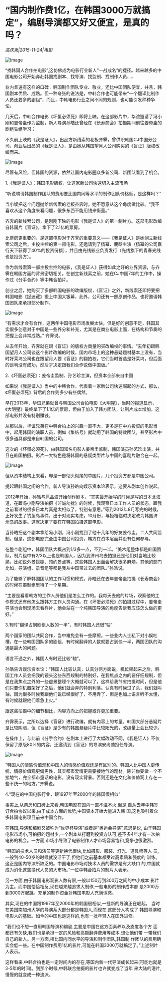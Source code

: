 # “国内制作费1亿，在韩国3000万就搞定”，编剧导演都又好又便宜，是真的吗？

*高庆秀|2015-11-24|电影*

![Image](http://static.ylzbl.com/uploads/ueditor/php/upload/image/20171018/1508331823524397.jpeg)

“找韩国人合作拍电影”,这仿佛成为电影行业新人“一战成名”的捷径。越来越多的中国电影公司开始奔赴韩国找剧本、找导演、找监制、找制作人员......

业内普遍有这样的口碑：韩国制作团队专业、敬业，还比中国团队便宜，并且，韩国剧本优质、成熟。但一种夸张的说法是，中韩合作也可能带来“一个翻译比制作人员还要多的剧组”，而且，中韩电影行业之间不同的规则，也可能引发种种争论。

几天后，中韩合作电影《坏蛋必须死》即将上映。在这部影片中，华谊邀请了冯小刚和姜帝圭作为监制，新人导演孙皓还曾经在《长寿商会》拍摄期间前往姜帝圭的剧组驻组学习；

不久前上映的《我是证人》，出品方新线索的老板齐霁，曾供职韩国CJ中国分公司，创业后出品的《我是证人》，是由她从韩国望月人公司购买的《盲证》版权改编而来。

![Image](http://si1.go2yd.com/get-image/0HaEuye3rCS)

尽管有风险，但韩国的资源，依然让国内电影圈众多新公司、新团队看到了机会。

1.《我是证人》：韩国电影版权，让这家新公司快速切入主流市场

“听说聘请韩国制作团队的费用要比国内同等水平的制作团队价格低，是这样吗？”

当小娱把这个问题抛给新线索的老板齐霁时，她不愿意从这个角度做比较。“我不喜欢从这个角度来看问题，很多东西不能用钱来衡量。”

齐霁的新线索公司，是刚刚下映的电影《我是证人》的第一制片方。这部电影改编自韩国片《盲证》，拿下了2.1亿的票房。

比票房更重要的，是这部电影对于齐霁的重要意义——《我是证人》是她创立新线索公司之后，主投主控的第一部电影，还邀请到了杨幂、鹿晗主演（杨幂的公司嘉行天下获得了40%的投资份额），并且由光线影业负责发行（光线旗下的青春光线也是投资方）。

作为新线索第一部主投主控的电影，《我是证人》获得如此之好的业界资源，与齐霁在韩国方面的背景密切相关。在创立新线索之前，她在CJ中国7年的工作中，操作过《分手合约》等中韩合拍片。

创业之后，她购买了多部韩国电影的改编版权，《盲证》之外，新线索还即将要把韩国电影《捉迷藏》搬上中国大银幕，此外，公司还有一部原创作品，也将邀请韩国团队来承担部分制作。

![Image](http://si1.go2yd.com/get-image/0HaEuvpFZdg)

“有需求才会有合作，这两年中国电影市场发展太快，但是好的创意不足，韩国其实很多创意对于中国是一些养分和补充，尤其是在商业电影上面，在结构和节奏的把握上会非常成熟。” 齐霁说。

从去年开始，齐霁就在跟《盲证》的版权方商量购买改编权的事情。“去年初跟韩国望月人公司谈这个影片改编的时候，国内市场上的这种悬疑题材基本上没有，当时好莱坞公司也在跟望月人要《盲证》的翻拍权，它们当时首选是好莱坞，但后面的谈判没有成功，然后才决定跟我们合作说做中国版。”

2.《坏蛋必须死》：姜帝圭监制、孙艺珍主演，但资本全部来自中国

如果说《我是证人》当中的中韩合作，代表着一家新公司快速崛起的方式，那么，《坏蛋必须死》背后的合作则多少有些偶然。

早在2013年，华谊兄弟就曾与韩国公司合拍电影《大明猩》，当时的报道显示，《大明猩》最终拿下了1.1亿的票房，但由于加入了韩方团队，让制片成本增加，这部电影并没有特别赚钱。

从那以后，华谊兄弟在中韩合拍上的兴趣一直不大，更多是在中方投资的电影当中，起用韩国的演职人员，例如《集结号》就动用了韩国的特效团队，甚至影片中很多道具都是来自韩国的公司。

这次的《坏蛋必须死》，由韩国知名电影人姜帝圭监制，韩国演员孙艺珍出演，并且在韩国拍摄。影片一大特色是将韩国的悬疑类型片与中国的喜剧片融合在一起。

![Image](http://si1.go2yd.com/get-image/0HaEut3Nv28)

但从资本结构上来看，却是一部彻头彻尾的中国片，几个投资方都是中国公司。

提起跟韩国之间的合作，新人导演孙皓向娱乐资本论表示，这要从剧本创作说起。

2012年开始，孙皓与扈晶波开始创作剧本，“其实最开始写的时候是写的日本北海道，在跟冯小刚导演拍摄《非诚勿扰》的时候，我观察日本工作人员的状态，跟我之前看过的很多日本片真是太相似了，特别有意思。”等到2012年8月写完的时候，正好发生了钓鱼岛事件，出于对现实考虑，10月份，与搭档临时决定改为韩国济州岛的故事。这就决定了要在在韩国拍摄这部电影。

当孙皓把这个剧本拿给冯小刚，冯小刚找到了他十几年的好友姜帝圭，二人共同监制。但是，这部电影完全由中国公司投资，韩方在资本层面并没有任何参与。

在整个剧组中，韩国团队大概占到1/3多一点，不到一半。“美术组整体都是韩国团队，制片组中有2/3以上也是韩国人，因为到济州岛去拍摄还是他们对当地比较熟，比如说外景搭棚、预约景点等，这些韩国人出面会解决很多麻烦。其他的部门比如，导演组、录音组等都是我从中国带过去的团队。”孙皓说。

为了能够了解韩国团队的工作习惯和模式，孙皓还在去年姜帝圭拍摄《长寿商会》的时候在摄制组里待了一个星期。

“主要是看看韩方的工作人员他们是怎么工作的。我每天去他的片场，观察他的工作模式还有他怎么跟韩方工作人员沟通。在《坏蛋必须死》的拍摄过程中，姜帝圭导演也会到现场去看样片，他会站在一个纯韩国导演的角度告诉我应该怎么做的更好。”

3.有时“翻译占到剧组人数的一半”，有时韩国人还很“轴”

两个国家的团队共同合作，当中难免会有一些摩擦。一些业内人士私下对小娱吐槽，在一些韩国团队多的剧组，有时候翻译的人数就要占到快一半，两国团队的沟通是最大的问题。

语言不通之外，韩国人有时还比较“轴”。

孙皓告诉娱乐资本论：“韩国人比较认真，认真分两方面说，机位架起来之后，韩国工作人员会把我的镜头这些东西规制的特别好，在我焦点之内的要仔细规制，但是在我焦点之外的一些虚景整理个大概就可以了，这样给我节省拍摄时间，但是他们只要你机器架好了之后，他们就会弄的特别利落。认真有时候过了头，我们就叫轴，因为很多时候我跟他们说已经很好了，不用弄了，但是也加上语言听不太懂，有时候就跟他们着急上火。”

跟这些拍摄中的细节相比，内容方向上的把握或许更加重要。

齐霁表示，之所以选择《盲证》进行改编，就有内容上的考量。韩国大部分悬疑片是比较阴暗，但《盲证》是少有的韩国悬疑片中比较阳光的，改编量上会比较少。

在操作上，与此前《分手合约》在剧本上进行了大幅改动不同，《我是证人》不仅保留了原版80%的内容，还邀请到《盲证》的导演安尚勋担任导演。

![Image](http://si1.go2yd.com/get-image/0HaEuuCm144)

“韩国人的情感价值观和中国人的情感价值观还是有区别的。韩国人比中国人更传统，情感价值观更偏男性，其实都市爱情更需要接地气的题材。除非你要做一个不接地气，完全都市童话的电影，没有现实背景。否则还是在文化和价值观上存在一些不统一的地方。”齐霁说。

4.“现在的中国电影行业，跟1997年至2000年的韩国很相似”

事实上,从票房和口碑上来看,韩国电影在国内一直不温不火,但是,自从去年中韩签订合拍协议以来,由于成本方面的优势,中国资本开始大量进入韩 国,这也吸引着众多韩国电影项目前来中国合作。

在韩国,导演和编剧又被称为“世界杯导演”或者是“奥运会导演”,意思是说, 由于韩国电影市场小,可拍摄的题材少,一个剧本从打磨到投资方认可,差不多4年才有一次拍电影的机会。一方面,市场小导致了电影制作人才市场容易饱和,竞争也很激烈。

“韩国的技术人员和演员等更新换代很快,比如摄影、服装、灯光、道具师等人 员,一般到40-50岁的时候就没活干了,但他们之前基本都受过高素质和强度的 训练。这正是国内导演所缺乏的。中国电影市场对技术人员的需求是有大缺口 的,中国就成为消化这些换代人员的大市场。”一位中韩合拍片的制片人表示。

另一方面,由于韩国电影观影人数有限,一般以150万到300万之间的中小成本 影片为主。而中国恰恰相反,现在越来越追求大制作,一般电影的制作成本都 是2000万到3000万起跳。充足的制作资金对韩国电影人充满诱惑。

其实,现在的中国跟1997年至2000年的韩国很相似,一批新的导演正在崛起。 当时在美国南加州大学的导演系大部分都是韩国人,而现在,这部分人构成了 韩国导演和电影人的基础。如今的中国也是这样的,也有一批年轻人在国外进修。

“我们也不想一直用韩国导演和编剧,主要是中国在这方面素养以及态度各个方 面都还有欠缺,我们也是承担一定的风险和高额翻译费用等成本,想让他们带 一带我们自己的新人。另一方面,相比国内同水平的导演和制作团队,韩国制 作团队的费用确实会低一些。在中国制作费用1亿的影片,可能在韩国3000万就搞定了。”上述制片人表示。

这样看来,中韩合拍也是一定时间内的存在,等国内新一代导演成长起来(可能也就是3-5年的时间)。到那个时候,中韩联合拍摄的影片也许就变成了当年 来大陆的港片,慢慢的就变成一种流派。


